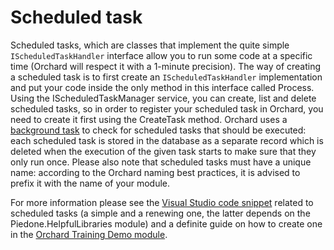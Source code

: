# Scheduled task

Scheduled tasks, which are classes that implement the quite simple `IScheduledTaskHandler` interface allow you to run some code at a specific time (Orchard will respect it with a 1-minute precision).
The way of creating a scheduled task is to first create an `IScheduledTaskHandler` implementation and put your code inside the only method in this interface called Process. Using the IScheduledTaskManager service, you can create, list and delete scheduled tasks, so in order to register your scheduled task in Orchard, you need to create it first using the CreateTask method. Orchard uses a [background task](BackgroundTask.md) to check for scheduled tasks that should be executed: each scheduled task is stored in the database as a separate record which is deleted when the execution of the given task starts to make sure that they only run once.
Please also note that scheduled tasks must have a unique name: according to the Orchard naming best practices, it is advised to prefix it with the name of your module.

For more information please see the [Visual Studio code snippet](../Utilities/VisualStudioSnippets/Index.md) related to scheduled tasks (a simple and a renewing one, the latter depends on the Piedone.HelpfulLibraries module) and a definite guide on how to create one in the [Orchard Training Demo module](https://github.com/Lombiq/Orchard-Training-Demo-Module).
